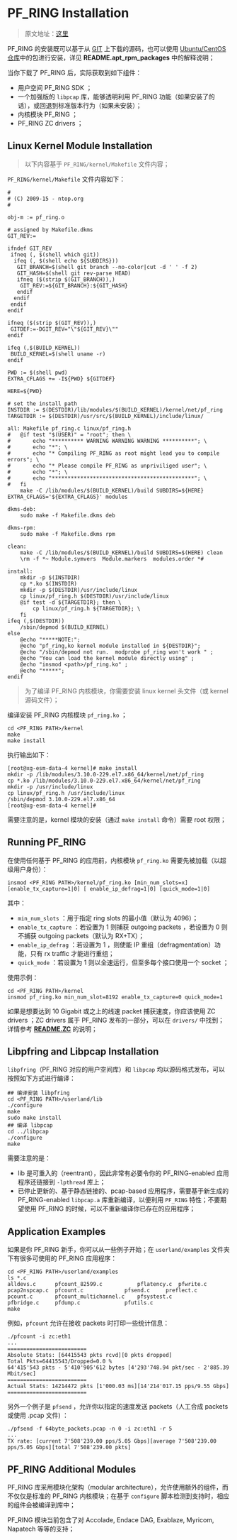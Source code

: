 # PF_RING Installation

> 原文地址：[这里](https://github.com/ntop/PF_RING/blob/dev/doc/README.install.md)

PF_RING 的安装既可以基于从 [GIT](https://github.com/ntop/PF_RING/) 上下载的源码，也可以使用 [Ubuntu/CentOS 仓库](http://packages.ntop.org)中的包进行安装，详见 **README.apt_rpm_packages** 中的解释说明；

当你下载了 PF_RING 后，实际获取到如下组件：

* 用户空间 PF_RING SDK ；
* 一个加强版的 `libpcap` 库，能够透明利用 PF_RING 功能（如果安装了的话），或回退到标准版本行为（如果未安装）；
* 内核模块 PF_RING ；
* PF_RING ZC drivers ；

## Linux Kernel Module Installation

> 以下内容基于 `PF_RING/kernel/Makefile` 文件内容；

`PF_RING/kernel/Makefile` 文件内容如下：

```shell
#
# (C) 2009-15 - ntop.org
#

obj-m := pf_ring.o

# assigned by Makefile.dkms
GIT_REV:=

ifndef GIT_REV
 ifneq (, $(shell which git))
  ifeq (, $(shell echo ${SUBDIRS}))
   GIT_BRANCH=$(shell git branch --no-color|cut -d ' ' -f 2)
   GIT_HASH=$(shell git rev-parse HEAD)
   ifneq ($(strip $(GIT_BRANCH)),)
    GIT_REV:=${GIT_BRANCH}:${GIT_HASH}
   endif
  endif
 endif
endif

ifneq ($(strip $(GIT_REV)),)
 GITDEF:=-DGIT_REV="\"${GIT_REV}\""
endif

ifeq (,$(BUILD_KERNEL))
 BUILD_KERNEL=$(shell uname -r)
endif

PWD := $(shell pwd)
EXTRA_CFLAGS += -I${PWD} ${GITDEF}

HERE=${PWD}

# set the install path
INSTDIR := $(DESTDIR)/lib/modules/$(BUILD_KERNEL)/kernel/net/pf_ring
TARGETDIR := $(DESTDIR)/usr/src/$(BUILD_KERNEL)/include/linux/

all: Makefile pf_ring.c linux/pf_ring.h
#   @if test "$(USER)" = "root"; then \
#       echo "********** WARNING WARNING WARNING **********"; \
#       echo "*"; \
#       echo "* Compiling PF_RING as root might lead you to compile errors"; \
#       echo "* Please compile PF_RING as unpriviliged user"; \
#       echo "*"; \
#       echo "*********************************************"; \
#   fi
    make -C /lib/modules/$(BUILD_KERNEL)/build SUBDIRS=${HERE} EXTRA_CFLAGS='${EXTRA_CFLAGS}' modules

dkms-deb:
    sudo make -f Makefile.dkms deb

dkms-rpm:
    sudo make -f Makefile.dkms rpm

clean:
    make -C /lib/modules/$(BUILD_KERNEL)/build SUBDIRS=$(HERE) clean
    \rm -f *~ Module.symvers  Module.markers  modules.order *#

install:
    mkdir -p $(INSTDIR)
    cp *.ko $(INSTDIR)
    mkdir -p $(DESTDIR)/usr/include/linux
    cp linux/pf_ring.h $(DESTDIR)/usr/include/linux
    @if test -d ${TARGETDIR}; then \
        cp linux/pf_ring.h ${TARGETDIR}; \
    fi
ifeq (,$(DESTDIR))
    /sbin/depmod $(BUILD_KERNEL)
else
    @echo "*****NOTE:";
    @echo "pf_ring,ko kernel module installed in ${DESTDIR}";
    @echo "/sbin/depmod not run.  modprobe pf_ring won't work " ;
    @echo "You can load the kernel module directly using" ;
    @echo "insmod <path>/pf_ring.ko" ;
    @echo "*****";
endif
```

> 为了编译 PF_RING 内核模块，你需要安装 linux kernel 头文件（或 kernel 源码文件）；

编译安装 PF_RING 内核模块 `pf_ring.ko` ；

```shell
cd <PF_RING PATH>/kernel
make
make install
```

执行输出如下：

```shell
[root@xg-esm-data-4 kernel]# make install
mkdir -p /lib/modules/3.10.0-229.el7.x86_64/kernel/net/pf_ring
cp *.ko /lib/modules/3.10.0-229.el7.x86_64/kernel/net/pf_ring
mkdir -p /usr/include/linux
cp linux/pf_ring.h /usr/include/linux
/sbin/depmod 3.10.0-229.el7.x86_64
[root@xg-esm-data-4 kernel]#
```

需要注意的是，kernel 模块的安装（通过 `make install` 命令）需要 root 权限；

## Running PF_RING

在使用任何基于 PF_RING 的应用前，内核模块 `pf_ring.ko` 需要先被加载（以超级用户身份）：

```shell
insmod <PF_RING PATH>/kernel/pf_ring.ko [min_num_slots=x][enable_tx_capture=1|0] [ enable_ip_defrag=1|0] [quick_mode=1|0]
```

其中：

* `min_num_slots` ：用于指定 ring slots 的最小值（默认为 4096）；
* `enable_tx_capture` ：若设置为 1 则捕获 outgoing packets ，若设置为 0 则不捕获 outgoing packets（默认为 RX+TX）；
* `enable_ip_defrag` ：若设置为 1 ，则使能 IP 重组（defragmentation）功能，只有 rx traffic 才能进行重组；
* `quick_mode` ：若设置为 1 则以全速运行，但至多每个接口使用一个 socket ；

使用示例：

```shell
cd <PF_RING PATH>/kernel
insmod pf_ring.ko min_num_slot=8192 enable_tx_capture=0 quick_mode=1
```

如果是想要达到 10 Gigabit 或之上的线速 packet 捕获速度，你应该使用 ZC drivers ；ZC drivers 属于 PF_RING 发布的一部分，可以在 `drivers/` 中找到；详情参考 **[README.ZC](https://github.com/moooofly/MarkSomethingDown/blob/master/Linux/PF_RING%20ZC.md)** 的说明；

## Libpfring and Libpcap Installation

`libpfring`（PF_RING 对应的用户空间库）和 `libpcap` 均以源码格式发布，可以按照如下方式进行编译：

```shell 
## 编译安装 libpfring
cd <PF_RING PATH>/userland/lib
./configure
make
sudo make install
## 编译 libpcap
cd ../libpcap
./configure
make
```

需要注意的是：

* lib 是可重入的（reentrant），因此非常有必要令你的 PF_RING-enabled 应用程序还链接到 `-lpthread` 库上；
* 已停止更新的、基于静态链接的、pcap-based 应用程序，需要基于新生成的 PF_RING-enabled `libpcap.a` 库重新编译，以便利用 `PF_RING` 特性；不要期望使用 PF_RING 的时候，可以不重新编译你已存在的应用程序；

## Application Examples

如果是你 PF_RING 新手，你可以从一些例子开始；在 `userland/examples` 文件夹下有很多可使用的 PF_RING 应用程序：
	
```shell
cd <PF_RING PATH>/userland/examples 
ls *.c
alldevs.c      pfcount_82599.c	         pflatency.c  pfwrite.c
pcap2nspcap.c  pfcount.c	         pfsend.c     preflect.c
pcount.c       pfcount_multichannel.c    pfsystest.c
pfbridge.c     pfdump.c		         pfutils.c
make
```

例如，`pfcount` 允许在接收 packets 时打印一些统计信息： 

```shell
./pfcount -i zc:eth1
...
=========================
Absolute Stats: [64415543 pkts rcvd][0 pkts dropped]
Total Pkts=64415543/Dropped=0.0 %
64'415'543 pkts - 5'410'905'612 bytes [4'293'748.94 pkt/sec - 2'885.39 Mbit/sec]
=========================
Actual Stats: 14214472 pkts [1'000.03 ms][14'214'017.15 pps/9.55 Gbps]
=========================
```

另外一个例子是 `pfsend` ，允许你以指定的速度发送 packets（人工合成 packets 或使用 .pcap 文件) ：

```shell
./pfsend -f 64byte_packets.pcap -n 0 -i zc:eth1 -r 5
...
TX rate: [current 7'508'239.00 pps/5.05 Gbps][average 7'508'239.00 pps/5.05 Gbps][total 7'508'239.00 pkts]
```

## PF_RING Additional Modules

PF_RING 库采用模块化架构（modular architecture），允许使用额外的组件，而不仅仅是标准的 PF_RING 内核模块；在基于 `configure` 脚本检测到支持时，相应的组件会被编译到库中；

PF_RING 模块当前包含了对 Accolade, Endace DAG, Exablaze, Myricom, Napatech 等等的支持；
